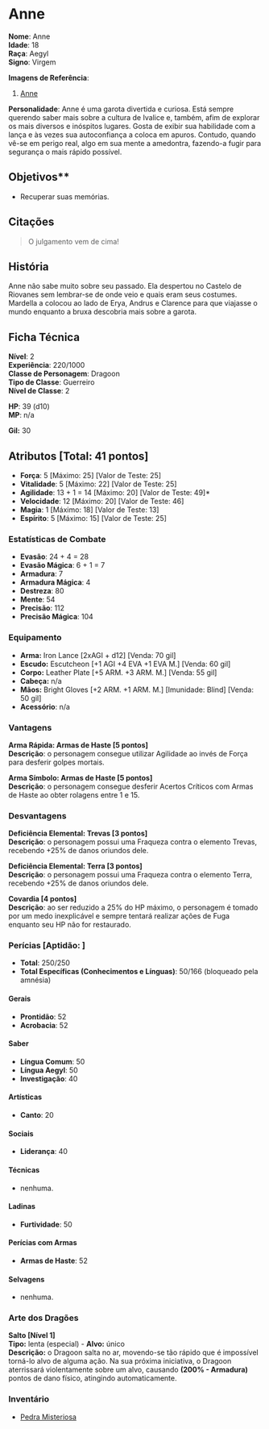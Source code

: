 # Anne

**Nome**: Anne  
**Idade**: 18  
**Raça**: Aegyl  
**Signo**: Virgem  

**Imagens de Referência**:

1. [Anne](http://wallpapers-best.com/uploads/posts/2015-12/17_no_game_no_life.jpg)

**Personalidade**: Anne é uma garota divertida e curiosa. Está sempre querendo saber mais sobre a cultura de Ivalice e, também, afim de explorar os mais diversos e inóspitos lugares. Gosta de exibir sua habilidade com a lança e às vezes sua autoconfiança a coloca em apuros. Contudo, quando vê-se em perigo real, algo em sua mente a amedontra, fazendo-a fugir para segurança o mais rápido possível.

## Objetivos**

* Recuperar suas memórias.

## Citações

> O julgamento vem de cima!

## História

Anne não sabe muito sobre seu passado. Ela despertou no Castelo de Riovanes sem lembrar-se de onde veio e quais eram seus costumes. Mardella a colocou ao lado de Erya, Andrus e Clarence para que viajasse o mundo enquanto a bruxa descobria mais sobre a garota.

## Ficha Técnica

**Nível**: 2  
**Experiência**: 220/1000  
**Classe de Personagem**: Dragoon  
**Tipo de Classe**: Guerreiro  
**Nível de Classe**: 2  

**HP**: 39 (d10)  
**MP**: n/a  

**Gil:** 30

## Atributos [Total: 41 pontos]

* **Força**: 5 [Máximo: 25] [Valor de Teste: 25]  
* **Vitalidade**: 5 [Máximo: 22] [Valor de Teste: 25]  
* **Agilidade**: 13 + 1 = 14 [Máximo: 20] [Valor de Teste: 49]*  
* **Velocidade**: 12 [Máximo: 20] [Valor de Teste: 46]  
* **Magia**: 1 [Máximo: 18] [Valor de Teste: 13]  
* **Espírito**: 5 [Máximo: 15] [Valor de Teste: 25]  

### Estatísticas de Combate

* **Evasão**: 24 + 4 = 28  
* **Evasão Mágica**: 6 + 1 = 7  
* **Armadura**: 7
* **Armadura Mágica**: 4
* **Destreza**: 80
* **Mente**: 54
* **Precisão**: 112
* **Precisão Mágica**: 104

### Equipamento

* **Arma:** Iron Lance [2xAGI + d12] [Venda: 70 gil]
* **Escudo:** Escutcheon [+1 AGI +4 EVA +1 EVA M.] [Venda: 60 gil]
* **Corpo:** Leather Plate [+5 ARM. +3 ARM. M.] [Venda: 55 gil]
* **Cabeça:** n/a
* **Mãos:** Bright Gloves [+2 ARM. +1 ARM. M.] [Imunidade: Blind] [Venda: 50 gil]
* **Acessório**: n/a

### Vantagens

**Arma Rápida: Armas de Haste [5 pontos]**  
**Descrição**: o personagem consegue utilizar Agilidade ao invés de Força para desferir golpes mortais.  

**Arma Símbolo: Armas de Haste [5 pontos]**  
**Descrição**: o personagem consegue desferir Acertos Críticos com Armas de Haste ao obter rolagens entre 1 e 15.

### Desvantagens

**Deficiência Elemental: Trevas [3 pontos]**  
**Descrição**: o personagem possui uma Fraqueza contra o elemento Trevas, recebendo +25% de danos oriundos dele.  

**Deficiência Elemental: Terra [3 pontos]**  
**Descrição**: o personagem possui uma Fraqueza contra o elemento Terra, recebendo +25% de danos oriundos dele.  

**Covardia [4 pontos]**  
**Descrição**: ao ser reduzido a 25% do HP máximo, o personagem é tomado por um medo inexplicável e sempre tentará realizar ações de Fuga enquanto seu HP não for restaurado.  

### Perícias [Aptidão: ]

* **Total**: 250/250  
* **Total Específicas (Conhecimentos e Línguas)**: 50/166 (bloqueado pela amnésia)

#### Gerais

* **Prontidão**: 52
* **Acrobacia**: 52

#### Saber

* **Língua Comum**: 50  
* **Língua Aegyl**: 50  
* **Investigação**: 40

#### Artísticas

* **Canto**: 20

#### Sociais

* **Liderança**: 40

#### Técnicas

* nenhuma.

#### Ladinas

* **Furtividade**: 50

#### Perícias com Armas

* **Armas de Haste**: 52

#### Selvagens

* nenhuma.

### Arte dos Dragões

**Salto [Nível 1]**  
**Tipo:** lenta (especial) - **Alvo:** único  
**Descrição:** o Dragoon salta no ar, movendo-se tão rápido que é impossível torná-lo alvo de alguma ação. Na sua próxima iniciativa, o Dragoon aterrissará violentamente sobre um alvo, causando **(200% - Armadura)** pontos de dano físico, atingindo automaticamente. 

### Inventário  

* [Pedra Misteriosa](https://vignette2.wikia.nocookie.net/finalfantasy/images/a/a2/FFT_Virgo.gif/revision/latest/fixed-aspect-ratio-down/width/240/height/240?cb=20100701205421&fill=transparent)